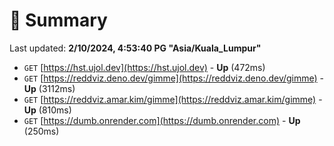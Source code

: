 # 📖 Summary
Last updated: **2/10/2024, 4:53:40 PG "Asia/Kuala_Lumpur"**

- `GET` [https://hst.ujol.dev](https://hst.ujol.dev) - **Up** (472ms)
- `GET` [https://reddviz.deno.dev/gimme](https://reddviz.deno.dev/gimme) - **Up** (3112ms)
- `GET` [https://reddviz.amar.kim/gimme](https://reddviz.amar.kim/gimme) - **Up** (810ms)
- `GET` [https://dumb.onrender.com](https://dumb.onrender.com) - **Up** (250ms)

